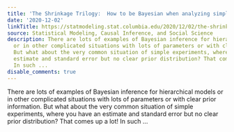 ```yaml
---
title: 'The Shrinkage Trilogy:  How to be Bayesian when analyzing simple experiments'
date: '2020-12-02'
linkTitle: https://statmodeling.stat.columbia.edu/2020/12/02/the-shrinkage-trilogy-how-to-be-bayesian-in-analyzing-simple-experiments/
source: Statistical Modeling, Causal Inference, and Social Science
description: There are lots of examples of Bayesian inference for hierarchical models
  or in other complicated situations with lots of parameters or with clear prior information.
  But what about the very common situation of simple experiments, where you have an
  estimate and standard error but no clear prior distribution? That comes up a lot!
  In such ...
disable_comments: true
---
```

There are lots of examples of Bayesian inference for hierarchical models or in other complicated situations with lots of parameters or with clear prior information. But what about the very common situation of simple experiments, where you have an estimate and standard error but no clear prior distribution? That comes up a lot! In such ...